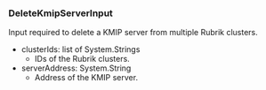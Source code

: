 ### DeleteKmipServerInput
Input required to delete a KMIP server from multiple Rubrik clusters.

- clusterIds: list of System.Strings
  - IDs of the Rubrik clusters.
- serverAddress: System.String
  - Address of the KMIP server.
